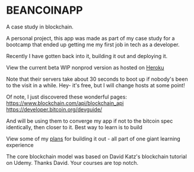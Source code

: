 # BEANCOINAPP 
A case study in blockchain.

A personal project, this app was made as part of my case study for a bootcamp
that ended up getting me my first job in tech as a developer.

Recently I have gotten back into it, building it out and deploying it. 

View the current beta WIP nonprod version as hosted on [Heroku](https://beancoin.herokuapp.com/)

Note that their servers take about 30 seconds to boot up if nobody's been to the visit in a while. Hey- it's free, 
but I will change hosts at some point! 

Of note, I just discovered these wonderful pages:  
https://www.blockchain.com/api/blockchain_api  
https://developer.bitcoin.org/devguide/

And will be using them to converge my app if not to the bitcoin spec identically, then closer to it. Best way to 
learn is to build 

View some of my [plans](https://github.com/GeraldRyan/beancoin/issues) for building it out - all part of one giant 
learning
experience

The core blockchain model was based on David Katz's blockchain tutorial on Udemy. Thanks David. Your courses are top 
notch. 

